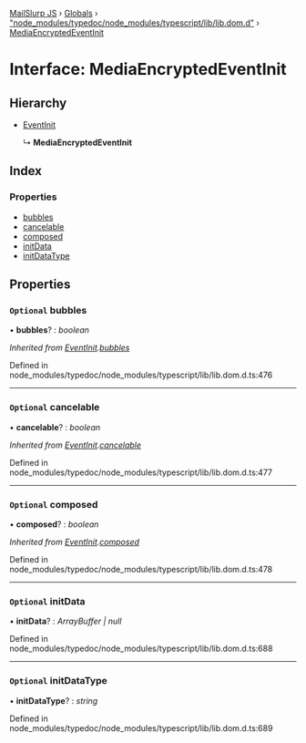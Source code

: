 [MailSlurp JS](../README.md) › [Globals](../globals.md) › ["node_modules/typedoc/node_modules/typescript/lib/lib.dom.d"](../modules/_node_modules_typedoc_node_modules_typescript_lib_lib_dom_d_.md) › [MediaEncryptedEventInit](_node_modules_typedoc_node_modules_typescript_lib_lib_dom_d_.mediaencryptedeventinit.md)

# Interface: MediaEncryptedEventInit

## Hierarchy

* [EventInit](_node_modules_typedoc_node_modules_typescript_lib_lib_dom_d_.eventinit.md)

  ↳ **MediaEncryptedEventInit**

## Index

### Properties

* [bubbles](_node_modules_typedoc_node_modules_typescript_lib_lib_dom_d_.mediaencryptedeventinit.md#optional-bubbles)
* [cancelable](_node_modules_typedoc_node_modules_typescript_lib_lib_dom_d_.mediaencryptedeventinit.md#optional-cancelable)
* [composed](_node_modules_typedoc_node_modules_typescript_lib_lib_dom_d_.mediaencryptedeventinit.md#optional-composed)
* [initData](_node_modules_typedoc_node_modules_typescript_lib_lib_dom_d_.mediaencryptedeventinit.md#optional-initdata)
* [initDataType](_node_modules_typedoc_node_modules_typescript_lib_lib_dom_d_.mediaencryptedeventinit.md#optional-initdatatype)

## Properties

### `Optional` bubbles

• **bubbles**? : *boolean*

*Inherited from [EventInit](_node_modules_typedoc_node_modules_typescript_lib_lib_dom_d_.eventinit.md).[bubbles](_node_modules_typedoc_node_modules_typescript_lib_lib_dom_d_.eventinit.md#optional-bubbles)*

Defined in node_modules/typedoc/node_modules/typescript/lib/lib.dom.d.ts:476

___

### `Optional` cancelable

• **cancelable**? : *boolean*

*Inherited from [EventInit](_node_modules_typedoc_node_modules_typescript_lib_lib_dom_d_.eventinit.md).[cancelable](_node_modules_typedoc_node_modules_typescript_lib_lib_dom_d_.eventinit.md#optional-cancelable)*

Defined in node_modules/typedoc/node_modules/typescript/lib/lib.dom.d.ts:477

___

### `Optional` composed

• **composed**? : *boolean*

*Inherited from [EventInit](_node_modules_typedoc_node_modules_typescript_lib_lib_dom_d_.eventinit.md).[composed](_node_modules_typedoc_node_modules_typescript_lib_lib_dom_d_.eventinit.md#optional-composed)*

Defined in node_modules/typedoc/node_modules/typescript/lib/lib.dom.d.ts:478

___

### `Optional` initData

• **initData**? : *ArrayBuffer | null*

Defined in node_modules/typedoc/node_modules/typescript/lib/lib.dom.d.ts:688

___

### `Optional` initDataType

• **initDataType**? : *string*

Defined in node_modules/typedoc/node_modules/typescript/lib/lib.dom.d.ts:689
